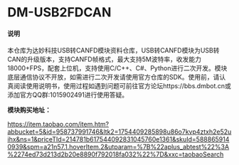 # DM-USB2FDCAN

#### 说明

本仓库为达妙科技USB转CANFD模块资料仓库，USB转CANFD模块为USB转CAN的升级版本，支持CANFD帧格式，最大支持5M波特率，收发能力18000+FPS，配套上位机，支持使用C/C++、C#、Python进行二次开发。模块底层通信协议不开放，如需进行二次开发请使用官方仓库的SDK。使用前，请认真阅读使用说明书，使用过程如遇到问题可前往官方论坛https://bbs.dmbot.cn或添加官方QQ群:1015902491进行使用答疑。

**模块购买地址：**

https://item.taobao.com/item.htm?abbucket=5&id=958737991746&ltk2=1754409285898u86o7kvp4ztxh2e52uihx&ns=1&priceTId=214781b617544092831045760e1361&skuId=5888659140939&spm=a21n57.1.hoverItem.2&utparam=%7B%22aplus_abtest%22%3A%2274ed73d213d2b20e8890f792018fa032%22%7D&xxc=taobaoSearch

